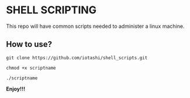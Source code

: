 # SHELL SCRIPTING

This repo will have common scripts needed to administer a linux machine.

## How to use?
```
git clone https://github.com/iotashi/shell_scripts.git
```
```
chmod +x scriptname
```
```
./scriptname
```

**Enjoy!!!**

